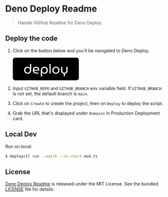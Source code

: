 # Deno Deploy Readme

> Handle GitHub Readme for Deno Deploy.

## Deploy the code

1. Click on the button below and you'll be navigated to Deno Deploy.

   [![](./assets/deno-deploy-button.svg)](https://dash.deno.com/new?url=https://raw.githubusercontent.com/justjavac/deno_deploy_readme/main/mod.ts&env=GITHUB_REPO,GITHUB_BRANCH)

2. Input `GITHUB_REPO` and `GITHUB_BRANCH` env variable field. If
   `GITHUB_BRANCH` is not set, the default branch is `main`.

3. Click on `Create` to create the project, then on `Deploy` to deploy the
   script.

4. Grab the URL that's displayed under `Domains` in Production Deployment card.

## Local Dev

Run on local:

```bash
$ deployctl run --watch --no-check mod.ts
```

## License

[Deno Deploy Readme](https://github.com/justjavac/deno_deploy_readme) is
released under the MIT License. See the bundled [LICENSE](./LICENSE) file for
details.
